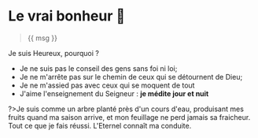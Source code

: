 <script>
  new Vue({
    el: '#data',
    data: { msg: message, sexeFm: userSexe, name: name }
  })
</script>
<div id="data">

<!-- # Des Psaumes, pour {{name}} {{userSexe?'👸':'🤴'}} -->

# Le vrai bonheur 🐬

> {{ msg }}

Je suis Heureux, pourquoi ?

* Je ne suis pas le conseil des gens sans foi ni loi;
* Je ne m'arrête pas sur le chemin de ceux qui se détournent de Dieu;
* Je ne m'assied pas avec ceux qui se moquent de tout
* J'aime l'enseignement du Seigneur :  <b> je médite jour et nuit </b>

?>Je suis comme un arbre planté près d'un cours d'eau, produisant mes fruits quand ma saison arrive, et mon feuillage ne perd jamais sa fraicheur. Tout ce que je fais réussi. L'Eternel connaît ma conduite.